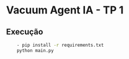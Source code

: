 # Vacuum Agent IA - TP 1

## Execução

```sh
	- pip install -r requirements.txt
	python main.py
```

